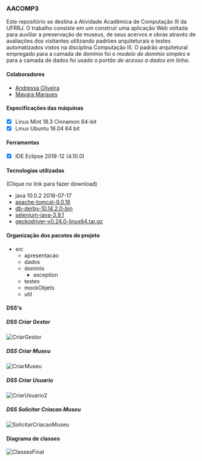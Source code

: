 ### AACOMP3

Este repositório se destina a Atividade Acadêmica de Computação III da UFRRJ. O trabalho consiste em um construir uma aplicação Web voltada para auxiliar a preservação de museus, de seus acervos e obras através de avaliações dos visitantes utilizando padrões arquiteturais e testes automatizados vistos na disciplina Computação III. O padrão arquitetural empregado para a camada de domínio foi o *modelo de domínio simples* e para a camada de dados foi usado o *portão de acesso a dados em linha*. 

#### Colaboradores

+ [Andressa Oliveira](https://github.com/a-oliveira)
+ [Mayara Marques](https://github.com/mmrosatab)
	
	
#### Especificações das máquinas

- [x] Linux Mint 18.3 Cinnamon 64-bit
- [x] Linux Ubuntu 16.04 64 bit

#### Ferramentas

- [x] IDE Eclipse 2018-12 (4.10.0)

#### Tecnologias utilizadas

(Clique no link para fazer download)

+ java 10.0.2 2018-07-17
+ [apache-tomcat-9.0.16](https://archive.apache.org/dist/tomcat/tomcat-9/v9.0.16/bin/apache-tomcat-9.0.16.zip)
+ [db-derby-10.14.2.0-bin](https://ftp.unicamp.br/pub/apache//db/derby/db-derby-10.14.2.0/db-derby-10.14.2.0-bin.zip)
+ [selenium-java-3.9.1](https://selenium-release.storage.googleapis.com/3.9/selenium-java-3.9.1.zip)
+ [geckodriver-v0.24.0-linux64.tar.gz](https://github.com/mozilla/geckodriver/releases/download/v0.24.0/geckodriver-v0.24.0-linux64.tar.gz)

#### Organização dos pacotes do projeto  

- src
	- apresentacao
	- dados
	- dominio
		- exception
	- testes
	- mockObjets
	- util

#### DSS's

##### DSS Criar Gestor

![CriarGestor](https://user-images.githubusercontent.com/9852787/60671543-afc16880-9e49-11e9-92b1-c4b7e5939574.jpg)

##### DSS Criar Museu

![CriarMuseu](https://user-images.githubusercontent.com/9852787/60671544-b059ff00-9e49-11e9-9d0d-c273a69c572c.jpg)

##### DSS Criar Usuario

![CriarUsuario2](https://user-images.githubusercontent.com/9852787/60671545-b059ff00-9e49-11e9-9150-2c927d5a6f23.jpg)

##### DSS Solicitar Criacao Museu
![SolicitarCriacaoMuseu](https://user-images.githubusercontent.com/9852787/60671546-b059ff00-9e49-11e9-8f20-065476f4cc38.jpg)

#### Diagrama de classes

![ClassesFinal](https://user-images.githubusercontent.com/9852787/60671542-afc16880-9e49-11e9-8aad-f97641d17abb.jpg)


